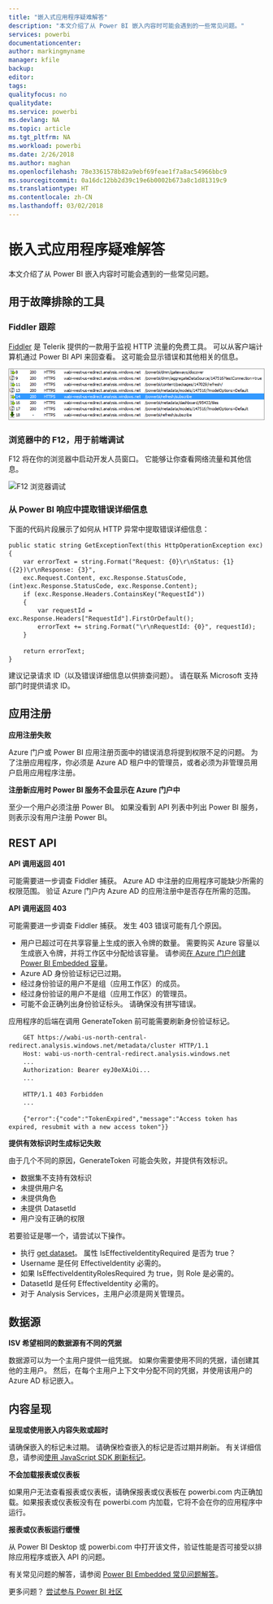 ```yaml
---
title: "嵌入式应用程序疑难解答"
description: "本文介绍了从 Power BI 嵌入内容时可能会遇到的一些常见问题。"
services: powerbi
documentationcenter: 
author: markingmyname
manager: kfile
backup: 
editor: 
tags: 
qualityfocus: no
qualitydate: 
ms.service: powerbi
ms.devlang: NA
ms.topic: article
ms.tgt_pltfrm: NA
ms.workload: powerbi
ms.date: 2/26/2018
ms.author: maghan
ms.openlocfilehash: 78e3361578b82a9ebf69feae1f7a8ac54966bbc9
ms.sourcegitcommit: 0a16dc12bb2d39c19e6b0002b673a8c1d81319c9
ms.translationtype: HT
ms.contentlocale: zh-CN
ms.lasthandoff: 03/02/2018
---
```

# <a name="troubleshooting-your-embedded-application"></a>嵌入式应用程序疑难解答

本文介绍了从 Power BI 嵌入内容时可能会遇到的一些常见问题。

## <a name="tools-for-troubleshooting"></a>用于故障排除的工具

### <a name="fiddler-trace"></a>Fiddler 跟踪

[Fiddler](http://www.telerik.com/fiddler) 是 Telerik 提供的一款用于监视 HTTP 流量的免费工具。  可以从客户端计算机通过 Power BI API 来回查看。 这可能会显示错误和其他相关的信息。

![Fiddler 跟踪](../includes/media/gateway-onprem-tshoot-tools-include/fiddler.png)

### <a name="f12-in-browser-for-front-end-debugging"></a>浏览器中的 F12，用于前端调试

F12 将在你的浏览器中启动开发人员窗口。 它能够让你查看网络流量和其他信息。

![F12 浏览器调试](media/embedded-troubleshoot/browser-f12.png)

### <a name="extracting-error-details-from-power-bi-response"></a>从 Power BI 响应中提取错误详细信息

下面的代码片段展示了如何从 HTTP 异常中提取错误详细信息：

```
public static string GetExceptionText(this HttpOperationException exc)
{
    var errorText = string.Format("Request: {0}\r\nStatus: {1} ({2})\r\nResponse: {3}",
    exc.Request.Content, exc.Response.StatusCode, (int)exc.Response.StatusCode, exc.Response.Content);
    if (exc.Response.Headers.ContainsKey("RequestId"))
    {
        var requestId = exc.Response.Headers["RequestId"].FirstOrDefault();
        errorText += string.Format("\r\nRequestId: {0}", requestId);
    }

    return errorText;
}
```
建议记录请求 ID（以及错误详细信息以供排查问题）。
请在联系 Microsoft 支持部门时提供请求 ID。

## <a name="app-registration"></a>应用注册

**应用注册失败**

Azure 门户或 Power BI 应用注册页面中的错误消息将提到权限不足的问题。 为了注册应用程序，你必须是 Azure AD 租户中的管理员，或者必须为非管理员用户启用应用程序注册。

**注册新应用时 Power BI 服务不会显示在 Azure 门户中**

至少一个用户必须注册 Power BI。 如果没看到 API 列表中列出 Power BI 服务，则表示没有用户注册 Power BI。

## <a name="rest-api"></a>REST API

**API 调用返回 401**

可能需要进一步调查 Fiddler 捕获。 Azure AD 中注册的应用程序可能缺少所需的权限范围。 验证 Azure 门户内 Azure AD 的应用注册中是否存在所需的范围。

**API 调用返回 403**

可能需要进一步调查 Fiddler 捕获。 发生 403 错误可能有几个原因。

* 用户已超过可在共享容量上生成的嵌入令牌的数量。 需要购买 Azure 容量以生成嵌入令牌，并将工作区中分配给该容量。 请参阅[在 Azure 门户创建 Power BI Embedded 容量](https://docs.microsoft.com/en-us/azure/power-bi-embedded/create-capacity)。
* Azure AD 身份验证标记已过期。
* 经过身份验证的用户不是组（应用工作区）的成员。
* 经过身份验证的用户不是组（应用工作区）的管理员。
* 可能不会正确列出身份验证标头。 请确保没有拼写错误。

应用程序的后端在调用 GenerateToken 前可能需要刷新身份验证标记。

```
    GET https://wabi-us-north-central-redirect.analysis.windows.net/metadata/cluster HTTP/1.1
    Host: wabi-us-north-central-redirect.analysis.windows.net
    ...
    Authorization: Bearer eyJ0eXAiOi...
    ...
 
    HTTP/1.1 403 Forbidden
    ...
     
    {"error":{"code":"TokenExpired","message":"Access token has expired, resubmit with a new access token"}}
```

**提供有效标识时生成标记失败**

由于几个不同的原因，GenerateToken 可能会失败，并提供有效标识。

* 数据集不支持有效标识
* 未提供用户名
* 未提供角色
* 未提供 DatasetId
* 用户没有正确的权限

若要验证是哪一个，请尝试以下操作。

* 执行 [get dataset](https://msdn.microsoft.com/library/mt784653.aspx)。 属性 IsEffectiveIdentityRequired 是否为 true？
* Username 是任何 EffectiveIdentity 必需的。
* 如果 IsEffectiveIdentityRolesRequired 为 true，则 Role 是必需的。
* DatasetId 是任何 EffectiveIdentity 必需的。
* 对于 Analysis Services，主用户必须是网关管理员。

## <a name="data-sources"></a>数据源

**ISV 希望相同的数据源有不同的凭据**

数据源可以为一个主用户提供一组凭据。 如果你需要使用不同的凭据，请创建其他的主用户。 然后，在每个主用户上下文中分配不同的凭据，并使用该用户的 Azure AD 标记嵌入。

## <a name="content-rendering"></a>内容呈现

**呈现或使用嵌入内容失败或超时**

请确保嵌入的标记未过期。 请确保检查嵌入的标记是否过期并刷新。 有关详细信息，请参阅[使用 JavaScript SDK 刷新标记](https://github.com/Microsoft/PowerBI-JavaScript/wiki/Refresh-token-using-JavaScript-SDK-example)。

**不会加载报表或仪表板**

如果用户无法查看报表或仪表板，请确保报表或仪表板在 powerbi.com 内正确加载。如果报表或仪表板没有在 powerbi.com 内加载，它将不会在你的应用程序中运行。

**报表或仪表板运行缓慢**

从 Power BI Desktop 或 powerbi.com 中打开该文件，验证性能是否可接受以排除应用程序或嵌入 API 的问题。


有关常见问题的解答，请参阅 [Power BI Embedded 常见问题解答](embedded-faq.md)。

更多问题？ [尝试参与 Power BI 社区](http://community.powerbi.com/)
